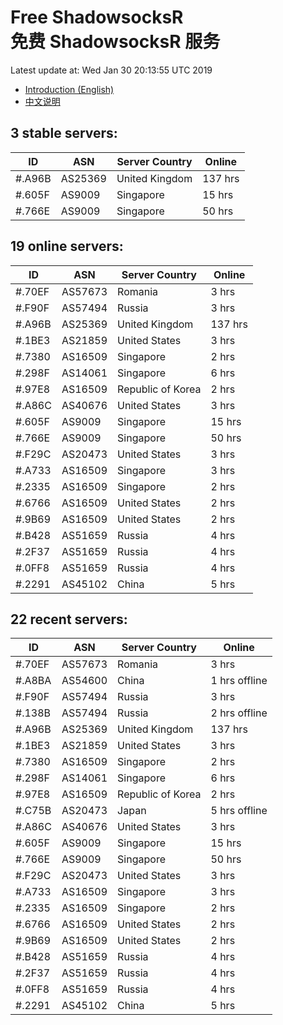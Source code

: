 # Free ShadowsocksR<br>免费 ShadowsocksR 服务

Latest update at: Wed Jan 30 20:13:55 UTC 2019

- [Introduction (English)](https://vision-network.readthedocs.io/en/latest/autossr/autossr.html)
- [中文说明](https://vision-network.readthedocs.io/zh_CN/latest/autossr/autossr.html)


## 3 stable servers:

| ID | ASN | Server Country | Online |
| ------ | ------ | ------ | ------ |
| #.A96B | AS25369 | United Kingdom | 137 hrs |
| #.605F | AS9009 | Singapore | 15 hrs |
| #.766E | AS9009 | Singapore | 50 hrs |

## 19 online servers:

| ID | ASN | Server Country | Online |
| ------ | ------ | ------ | ------ |
| #.70EF | AS57673 | Romania | 3 hrs |
| #.F90F | AS57494 | Russia | 3 hrs |
| #.A96B | AS25369 | United Kingdom | 137 hrs |
| #.1BE3 | AS21859 | United States | 3 hrs |
| #.7380 | AS16509 | Singapore | 2 hrs |
| #.298F | AS14061 | Singapore | 6 hrs |
| #.97E8 | AS16509 | Republic of Korea | 2 hrs |
| #.A86C | AS40676 | United States | 3 hrs |
| #.605F | AS9009 | Singapore | 15 hrs |
| #.766E | AS9009 | Singapore | 50 hrs |
| #.F29C | AS20473 | United States | 3 hrs |
| #.A733 | AS16509 | Singapore | 3 hrs |
| #.2335 | AS16509 | Singapore | 2 hrs |
| #.6766 | AS16509 | United States | 2 hrs |
| #.9B69 | AS16509 | United States | 2 hrs |
| #.B428 | AS51659 | Russia | 4 hrs |
| #.2F37 | AS51659 | Russia | 4 hrs |
| #.0FF8 | AS51659 | Russia | 4 hrs |
| #.2291 | AS45102 | China | 5 hrs |

## 22 recent servers:

| ID | ASN | Server Country | Online |
| ------ | ------ | ------ | ------ |
| #.70EF | AS57673 | Romania | 3 hrs |
| #.A8BA | AS54600 | China | 1 hrs offline |
| #.F90F | AS57494 | Russia | 3 hrs |
| #.138B | AS57494 | Russia | 2 hrs offline |
| #.A96B | AS25369 | United Kingdom | 137 hrs |
| #.1BE3 | AS21859 | United States | 3 hrs |
| #.7380 | AS16509 | Singapore | 2 hrs |
| #.298F | AS14061 | Singapore | 6 hrs |
| #.97E8 | AS16509 | Republic of Korea | 2 hrs |
| #.C75B | AS20473 | Japan | 5 hrs offline |
| #.A86C | AS40676 | United States | 3 hrs |
| #.605F | AS9009 | Singapore | 15 hrs |
| #.766E | AS9009 | Singapore | 50 hrs |
| #.F29C | AS20473 | United States | 3 hrs |
| #.A733 | AS16509 | Singapore | 3 hrs |
| #.2335 | AS16509 | Singapore | 2 hrs |
| #.6766 | AS16509 | United States | 2 hrs |
| #.9B69 | AS16509 | United States | 2 hrs |
| #.B428 | AS51659 | Russia | 4 hrs |
| #.2F37 | AS51659 | Russia | 4 hrs |
| #.0FF8 | AS51659 | Russia | 4 hrs |
| #.2291 | AS45102 | China | 5 hrs |


